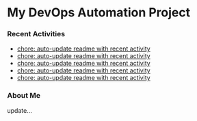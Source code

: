 # My DevOps Automation Project

### Recent Activities
<!-- activity:START -->
- [chore: auto-update readme with recent activity](https://github.com/kaigiii/mybowling-app/commit/c6adbb1ed49f606a73e31936aa0afa643491233f)
- [chore: auto-update readme with recent activity](https://github.com/kaigiii/mybowling-app/commit/b84a369b2de91e0c50331fa505fb283d2dbdafb4)
- [chore: auto-update readme with recent activity](https://github.com/kaigiii/mybowling-app/commit/9fb2bd35f5e83df79df802383efcff8e1067e4e1)
- [chore: auto-update readme with recent activity](https://github.com/kaigiii/mybowling-app/commit/e0d9075966fca04769627831719e2f837132cc67)
- [chore: auto-update readme with recent activity](https://github.com/kaigiii/mybowling-app/commit/e1805eb3d7a5877642e3829b043a219aa95453a1)
<!-- activity:END -->

### About Me
<!-- MYLINKS:START -->
<!-- MYLINKS:END -->

update...
